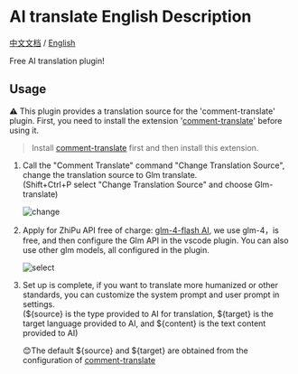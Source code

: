 # AI translate English Description

[中文文档](README.zh-cn.md) / [English ](README.md)

Free AI translation plugin!

## Usage

⚠️ This plugin provides a translation source for the 'comment-translate' plugin. First, you need to install the extension '[comment-translate](https://marketplace.visualstudio.com/items?itemName=intellsmi.comment-translate)' before using it.

> Install [comment-translate](https://marketplace.visualstudio.com/items?itemName=intellsmi.comment-translate) first and then install this extension.
> 

1. Call the "Comment Translate" command "Change Translation Source", change the translation source to Glm translate.  
   (Shift+Ctrl+P select "Change Translation Source" and choose Glm-translate)  

    ![change](https://i.postimg.cc/LX0hz6hn/change.png)

2. Apply for ZhiPu API free of charge: [glm-4-flash AI](https://www.bigmodel.cn/usercenter/proj-mgmt/apikeys), we use glm-4，is free, and then configure the Glm API in the vscode plugin. You can also use other glm models, all configured in the plugin.

    ![select](https://i.postimg.cc/c12rCHVz/select.png)

3. Set up is complete, if you want to translate more humanized or other standards, you can customize the system prompt and user prompt in settings.  
   (\${source} is the type provided to AI for translation, \${target} is the target language provided to AI, and \${content} is the text content provided to AI)

   😊The default \${source} and \${target} are obtained from the configuration of [comment-translate](https://marketplace.visualstudio.com/items?itemName=intellsmi.comment-translate)  
